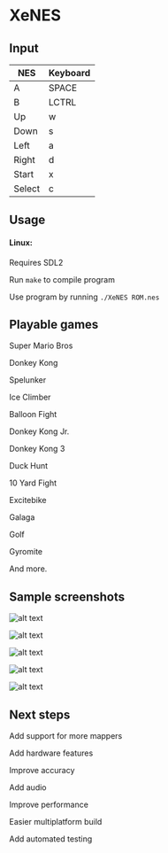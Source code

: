 # XeNES

## Input
| NES  | Keyboard |
|------|----------|
|A     | SPACE    |
|B     | LCTRL    |
|Up    | w        |
|Down  | s        |
|Left  | a        |
|Right | d        |
|Start | x        |
|Select| c        |

## Usage

#### Linux:
	
Requires SDL2

Run `make` to compile program

Use program by running `./XeNES ROM.nes` 

## Playable games

Super Mario Bros

Donkey Kong

Spelunker

Ice Climber

Balloon Fight

Donkey Kong Jr.

Donkey Kong 3

Duck Hunt

10 Yard Fight

Excitebike

Galaga

Golf

Gyromite

And more.

## Sample screenshots


![alt text](http://i.imgur.com/VQhkV8v.png "Super Mario Bros")


![alt text](http://i.imgur.com/l8PIM2s.png "Duck Hunt")


![alt text](http://i.imgur.com/Hqn8VdK.png "Donkey Kong")


![alt text](http://i.imgur.com/Z8NCH6w.png "Donkey Kong Jr.")


![alt text](http://i.imgur.com/t1FyQDb.png "Pacman")


## Next steps

Add support for more mappers

Add hardware features

Improve accuracy

Add audio

Improve performance

Easier multiplatform build

Add automated testing
